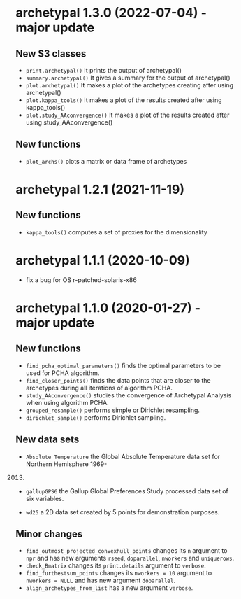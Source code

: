 # archetypal 1.3.0 (2022-07-04) - major update

## New S3 classes

* `print.archetypal()` It prints the output of archetypal()
* `summary.archetypal()` It gives a summary for the output of archetypal()
* `plot.archetypal()` It makes a plot of the archetypes creating after using archetypal()
* `plot.kappa_tools()` It makes a plot of the results created after using kappa_tools()
* `plot.study_AAconvergence()` It makes a plot of the results created after using 
study_AAconvergence()

## New functions

* `plot_archs()` plots a matrix or data frame of archetypes

# archetypal 1.2.1 (2021-11-19)

## New functions

* `kappa_tools()` computes a set of proxies for the dimensionality 

# archetypal 1.1.1 (2020-10-09)

* fix a bug for OS r-patched-solaris-x86


# archetypal 1.1.0 (2020-01-27) - major update

## New functions

* `find_pcha_optimal_parameters()` finds the optimal parameters to be used for PCHA algorithm. 
* `find_closer_points()` finds the data points that are closer to the archetypes
during all iterations of algorithm PCHA.
* `study_AAconvergence()` studies the convergence of Archetypal Analysis when
using algorithm PCHA.
* `grouped_resample()` performs simple or Dirichlet resampling.
* `dirichlet_sample()` performs Dirichlet sampling.

## New data sets

* `Absolute Temperature` the Global Absolute Temperature data set for Northern Hemisphere 1969-
2013.

* `gallupGPS6` the Gallup Global Preferences Study processed data set of six variables.

* `wd25` a 2D data set created by 5 points for demonstration purposes.

## Minor changes

* `find_outmost_projected_convexhull_points` changes its `n` argument to `npr` and has new arguments `rseed`, `doparallel`, `nworkers` and 
`uniquerows`.
* `check_Bmatrix` changes its `print.details` argument to `verbose`.
* `find_furthestsum_points` changes its `nworkers = 10` argument to `nworkers = NULL` and has new argument  `doparallel`.
* `align_archetypes_from_list` has a new argument `verbose`.
